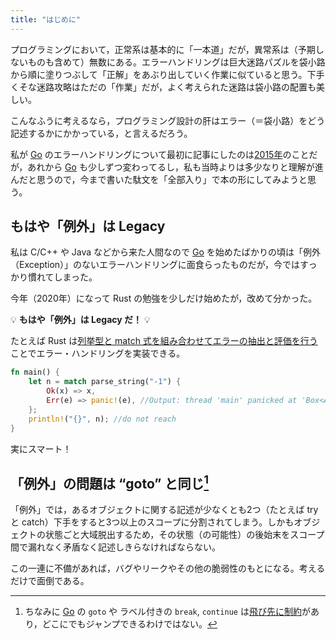 ```yaml
---
title: "はじめに"
---
```


プログラミングにおいて，正常系は基本的に「一本道」だが，異常系は（予期しないものも含めて）無数にある。エラーハンドリングは巨大迷路パズルを袋小路から順に塗りつぶして「正解」をあぶり出していく作業に似ていると思う。下手くそな迷路攻略はただの「作業」だが，よく考えられた迷路は袋小路の配置も美しい。

こんなふうに考えるなら，プログラミング設計の肝はエラー（＝袋小路）をどう記述するかにかかっている，と言えるだろう。

私が [Go] のエラーハンドリングについて最初に記事にしたのは[2015年](https://text.baldanders.info/golang/error-handling/ "エラー・ハンドリングについて（追記あり）")のことだが，あれから [Go] も少しずつ変わってるし，私も当時よりは多少なりと理解が進んだと思うので，今まで書いた駄文を「全部入り」で本の形にしてみようと思う。

## もはや「例外」は Legacy

私は C/C++ や Java などから来た人間なので [Go] を始めたばかりの頃は「例外（Exception）」のないエラーハンドリングに面食らったものだが，今ではすっかり慣れてしまった。

今年（2020年）になって Rust の勉強を少しだけ始めたが，改めて分かった。


💡 **もはや「例外」は Legacy だ！** 💡

たとえば Rust は[列挙型と match 式を組み合わせてエラーの抽出と評価を行う](https://text.baldanders.info/rust-lang/error-handling/ "エラー・ハンドリングのキホン")ことでエラー・ハンドリングを実装できる。

```rust
fn main() {
    let n = match parse_string("-1") {
        Ok(x) => x,
        Err(e) => panic!(e), //Output: thread 'main' panicked at 'Box<Any>', src/main.rs:8:19
    };
    println!("{}", n); //do not reach
}
```

実にスマート！

## 「例外」の問題は “goto” と同じ[^goto1]

[^goto1]: ちなみに [Go] の `goto` や ラベル付きの `break`, `continue` は[飛び先に制約](https://golang.org/test/goto.go)があり，どこにでもジャンプできるわけではない。

「例外」では，あるオブジェクトに関する記述が少なくとも2つ（たとえば try と catch）下手をすると3つ以上のスコープに分割されてしまう。しかもオブジェクトの状態ごと大域脱出するため，その状態（の可能性）の後始末をスコープ間で漏れなく矛盾なく記述しきらなければならない。

この一連に不備があれば，バグやリークやその他の脆弱性のもとになる。考えるだけで面倒である。



[Go]: https://golang.org/ "The Go Programming Language"
<!-- eof -->
